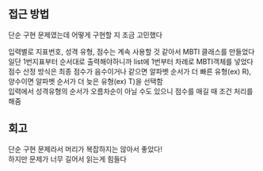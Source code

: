 
## 접근 방법
단순 구현 문제였는데 어떻게 구현할 지 조금 고민했다  


입력별로 지표번호, 성격 유형, 점수는 계속 사용할 것 같아서 MBTI 클래스를 만들었다   
일단 1번지표부터 순서대로 출력해야하니까 list에 1번부터 차례로 MBTI객체를 넣었다 
점수 산정 방식은 최종 점수가 음수이거나 같으면 알파벳 순서가 더 빠른 유형(ex) R), 양수이면 알파벳 순서가 더 늦은 유형(ex) T)을 선택함  
입력에서 성격유형의 순서가 오름차순이 아닐 수도 있으니 점수를 매길 때 조건 처리를 해줌  

## 회고
단순 구현 문제라서 머리가 복잡하지는 않아서 좋았다!  
하지만 문제가 너무 길어서 읽는게 힘들다
